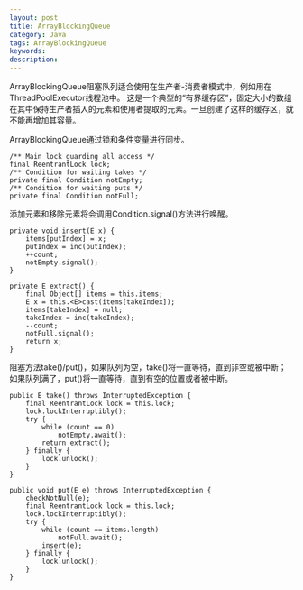 ```yaml
---
layout: post
title: ArrayBlockingQueue
category: Java
tags: ArrayBlockingQueue
keywords: 
description: 
---
```



ArrayBlockingQueue阻塞队列适合使用在生产者-消费者模式中，例如用在ThreadPoolExecutor线程池中。
这是一个典型的“有界缓存区”，固定大小的数组在其中保持生产者插入的元素和使用者提取的元素。一旦创建了这样的缓存区，就不能再增加其容量。 

ArrayBlockingQueue通过锁和条件变量进行同步。

    /** Main lock guarding all access */
    final ReentrantLock lock;
    /** Condition for waiting takes */
    private final Condition notEmpty;
    /** Condition for waiting puts */
    private final Condition notFull;

添加元素和移除元素将会调用Condition.signal()方法进行唤醒。

    private void insert(E x) {
        items[putIndex] = x;
        putIndex = inc(putIndex);
        ++count;
        notEmpty.signal();
    }

    private E extract() {
        final Object[] items = this.items;
        E x = this.<E>cast(items[takeIndex]);
        items[takeIndex] = null;
        takeIndex = inc(takeIndex);
        --count;
        notFull.signal();
        return x;
    }


阻塞方法take()/put()，如果队列为空，take()将一直等待，直到非空或被中断；如果队列满了，put()将一直等待，直到有空的位置或者被中断。

    public E take() throws InterruptedException {
        final ReentrantLock lock = this.lock;
        lock.lockInterruptibly();
        try {
            while (count == 0)
                notEmpty.await();
            return extract();
        } finally {
            lock.unlock();
        }
    }    

    public void put(E e) throws InterruptedException {
        checkNotNull(e);
        final ReentrantLock lock = this.lock;
        lock.lockInterruptibly();
        try {
            while (count == items.length)
                notFull.await();
            insert(e);
        } finally {
            lock.unlock();
        }
    }  